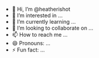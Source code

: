 - 👋 Hi, I’m @heatherishot
- 👀 I’m interested in ...
- 🌱 I’m currently learning ...
- 💞️ I’m looking to collaborate on ...
- 📫 How to reach me ...
- 😄 Pronouns: ...
- ⚡ Fun fact: ...

<!---
heatherishot/heatherishot is a ✨ special ✨ repository because its `README.md` (this file) appears on your GitHub profile.
You can click the Preview link to take a look at your changes.
--->
